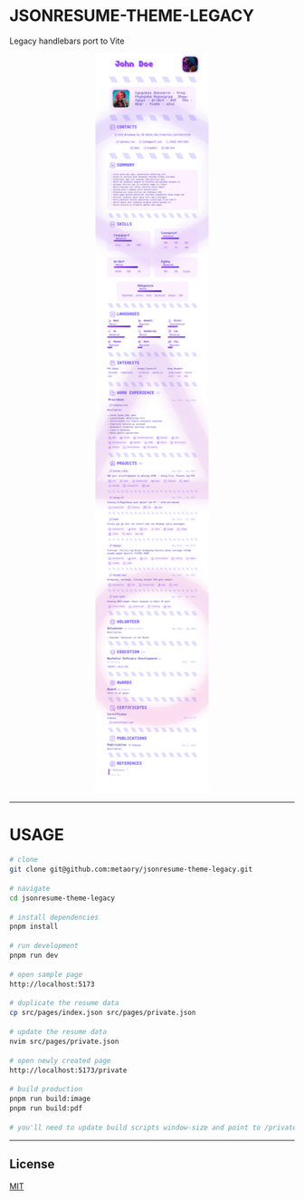 JSONRESUME-THEME-LEGACY
=======================

Legacy handlebars port to Vite

<div align="center">
  <img src="https://raw.githubusercontent.com/metaory/jsonresume-theme-legacy/master/screenshot.png" width="200px">
</div>

---

USAGE
=====

```sh
# clone
git clone git@github.com:metaory/jsonresume-theme-legacy.git

# navigate
cd jsonresume-theme-legacy

# install dependencies
pnpm install

# run development
pnpm run dev

# open sample page
http://localhost:5173

# duplicate the resume data
cp src/pages/index.json src/pages/private.json

# update the resume data
nvim src/pages/private.json

# open newly created page
http://localhost:5173/private

# build production
pnpm run build:image
pnpm run build:pdf

# you'll need to update build scripts window-size and point to /private route
```

---

License
-------
[MIT](LICENSE)
